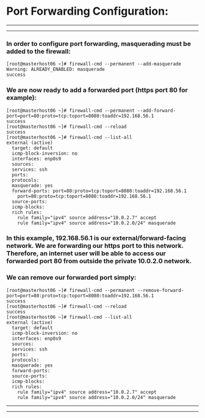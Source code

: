 # Port Forwarding Configuration:

<hr><hr>

### In order to configure port forwarding, masquerading must be added to the firewall:

```
[root@masterhost06 ~]# firewall-cmd --permanent --add-masquerade
Warning: ALREADY_ENABLED: masquerade
success
```

### We are now ready to add a forwarded port (https port 80 for example):

```
[root@masterhost06 ~]# firewall-cmd --permanent --add-forward-port=port=80:proto=tcp:toport=8080:toaddr=192.168.56.1
success
[root@masterhost06 ~]# firewall-cmd --reload
success
[root@masterhost06 ~]# firewall-cmd --list-all
external (active)
  target: default
  icmp-block-inversion: no
  interfaces: enp0s9
  sources:
  services: ssh
  ports:
  protocols:
  masquerade: yes
  forward-ports: port=80:proto=tcp:toport=8080:toaddr=192.168.56.1
	port=80:proto=tcp:toport=8080:toaddr=192.168.56.1
  source-ports:
  icmp-blocks:
  rich rules:
	rule family="ipv4" source address="10.0.2.7" accept
	rule family="ipv4" source address="10.0.2.0/24" masquerade
```

### In this example, 192.168.56.1 is our external/forward-facing network.  We are forwarding our https port to this network.  Therefore, an internet user will be able to access our forwarded port 80 from outside the private 10.0.2.0 network.

### We can remove our forwarded port simply:

```
[root@masterhost06 ~]# firewall-cmd --permanent --remove-forward-port=port=80:proto=tcp:toport=8080:toaddr=192.168.56.1
success
[root@masterhost06 ~]# firewall-cmd --reload
success
[root@masterhost06 ~]# firewall-cmd --list-all
external (active)
  target: default
  icmp-block-inversion: no
  interfaces: enp0s9
  sources:
  services: ssh
  ports:
  protocols:
  masquerade: yes
  forward-ports:
  source-ports:
  icmp-blocks:
  rich rules:
	rule family="ipv4" source address="10.0.2.7" accept
	rule family="ipv4" source address="10.0.2.0/24" masquerade
```

<hr><hr>
